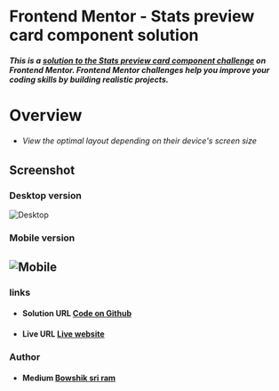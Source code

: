 # Frontend Mentor - Stats preview card component solution

##### This is a [solution to the Stats preview card component challenge]() on Frontend Mentor. Frontend Mentor challenges help you improve your coding skills by building realistic projects.

# Overview

- ###### View the optimal layout depending on their device's screen size
## Screenshot
### Desktop version
![Desktop](https://res.cloudinary.com/dz209s6jk/image/upload/q_auto:good,w_900/Challenges/t26y9p3veejvbc9biv3f.jpg)
### Mobile version
![Mobile](https://res.cloudinary.com/dz209s6jk/image/upload/q_auto:good,w_900/Challenges/zndkz1bimmoqwh7mzcmm.jpg)
---
### links
- #### Solution URL [Code on Github](https://github.com/Bowshik/stats-preview-card-component)
- #### Live URL [Live website](https://github.com)

### Author
- #### Medium [Bowshik sri ram](https://medium.com/@bowshiksriram)
